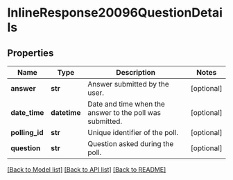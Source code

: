 # InlineResponse20096QuestionDetails

## Properties
Name | Type | Description | Notes
------------ | ------------- | ------------- | -------------
**answer** | **str** | Answer submitted by the user. | [optional] 
**date_time** | **datetime** | Date and time when the answer to the poll was submitted. | [optional] 
**polling_id** | **str** | Unique identifier of the poll. | [optional] 
**question** | **str** | Question asked during the poll. | [optional] 

[[Back to Model list]](../README.md#documentation-for-models) [[Back to API list]](../README.md#documentation-for-api-endpoints) [[Back to README]](../README.md)

